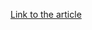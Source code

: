 [Link to the article](https://blog.trendmicro.com/trendlabs-security-intelligence/shylock-not-the-lone-threat-targeting-skype/)
